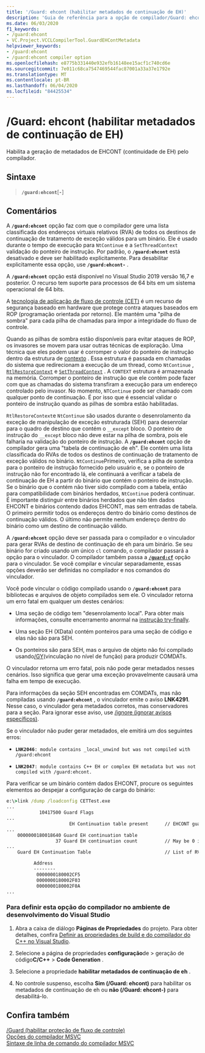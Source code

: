 ```yaml
---
title: '/Guard: ehcont (habilitar metadados de continuação de EH)'
description: 'Guia de referência para a opção de compilador/Guard: ehcont do Microsoft C++.'
ms.date: 06/03/2020
f1_keywords:
- /guard:ehcont
- VC.Project.VCCLCompilerTool.GuardEHContMetadata
helpviewer_keywords:
- /guard:ehcont
- /guard:ehcont compiler option
ms.openlocfilehash: e8775b331440e932efb16148ee15acf1c740cd6e
ms.sourcegitcommit: 7e011c68ca7547469544fac87001a33a37e1792e
ms.translationtype: MT
ms.contentlocale: pt-BR
ms.lasthandoff: 06/04/2020
ms.locfileid: "84425534"
---
```

# <a name="guardehcont-enable-eh-continuation-metadata"></a>/Guard: ehcont (habilitar metadados de continuação de EH)

Habilita a geração de metadados de EHCONT (continuidade de EH) pelo compilador.

## <a name="syntax"></a>Sintaxe

> **`/guard:ehcont`**[**`-`**]

## <a name="remarks"></a>Comentários

A **`/guard:ehcont`** opção faz com que o compilador gere uma lista classificada dos endereços virtuais relativos (RVA) de todos os destinos de continuação de tratamento de exceção válidos para um binário. Ele é usado durante o tempo de execução para `NtContinue` e a `SetThreadContext` validação do ponteiro de instrução. Por padrão, o **`/guard:ehcont`** está desativado e deve ser habilitado explicitamente. Para desabilitar explicitamente essa opção, use **`/guard:ehcont-`** .

A **`/guard:ehcont`** opção está disponível no Visual Studio 2019 versão 16,7 e posterior. O recurso tem suporte para processos de 64 bits em um sistema operacional de 64 bits.

A [tecnologia de aplicação de fluxo de controle (CET)](https://software.intel.com/sites/default/files/managed/4d/2a/control-flow-enforcement-technology-preview.pdf) é um recurso de segurança baseado em hardware que protege contra ataques baseados em ROP (programação orientada por retorno). Ele mantém uma "pilha de sombra" para cada pilha de chamadas para impor a integridade do fluxo de controle.

Quando as pilhas de sombra estão disponíveis para evitar ataques de ROP, os invasores se movem para usar outras técnicas de exploração. Uma técnica que eles podem usar é corromper o valor do ponteiro de instrução dentro da estrutura de [contexto](/windows/win32/api/winnt/ns-winnt-context) . Essa estrutura é passada em chamadas do sistema que redirecionam a execução de um thread, como `NtContinue` , [`RtlRestoreContext`](/windows/win32/api/winnt/nf-winnt-rtlrestorecontext) e [`SetThreadContext`](/windows/win32/api/processthreadsapi/nf-processthreadsapi-setthreadcontext) . A `CONTEXT` estrutura é armazenada na memória. Corromper o ponteiro de instrução que ele contém pode fazer com que as chamadas do sistema transfiram a execução para um endereço controlado pelo invasor. No momento, `NTContinue` pode ser chamado com qualquer ponto de continuação. É por isso que é essencial validar o ponteiro de instrução quando as pilhas de sombra estão habilitadas.

`RtlRestoreContext`e `NtContinue` são usados durante o desenrolamento da exceção de manipulação de exceção estruturada (SEH) para desenrolar para o quadro de destino que contém o `__except` bloco. O ponteiro de instrução do `__except` bloco não deve estar na pilha de sombra, pois ele falharia na validação do ponteiro de instrução. A **`/guard:ehcont`** opção de compilador gera uma "tabela de continuação de eh". Ele contém uma lista classificada do RVAs de todos os destinos de continuação de tratamento de exceção válidos no binário. `NtContinue`Primeiro, verifica a pilha de sombra para o ponteiro de instrução fornecido pelo usuário e, se o ponteiro de instrução não for encontrado lá, ele continuará a verificar a tabela de continuação de EH a partir do binário que contém o ponteiro de instrução. Se o binário que o contém não tiver sido compilado com a tabela, então para compatibilidade com binários herdados, `NtContinue` poderá continuar. É importante distinguir entre binários herdados que não têm dados EHCONT e binários contendo dados EHCONT, mas sem entradas de tabela. O primeiro permitir todos os endereços dentro do binário como destinos de continuação válidos. O último não permite nenhum endereço dentro do binário como um destino de continuação válido.

A **`/guard:ehcont`** opção deve ser passada para o compilador e o vinculador para gerar RVAs de destino de continuação de eh para um binário. Se seu binário for criado usando um único `cl` comando, o compilador passará a opção para o vinculador. O compilador também passa a [**`/guard:cf`**](guard-enable-control-flow-guard.md) opção para o vinculador. Se você compilar e vincular separadamente, essas opções deverão ser definidas no compilador e nos comandos do vinculador.

Você pode vincular o código compilado usando o **`/guard:ehcont`** para bibliotecas e arquivos de objeto compilados sem ele. O vinculador retorna um erro fatal em qualquer um destes cenários:

- Uma seção de código tem "desenrolamento local". Para obter mais informações, consulte encerramento anormal na [instrução try-finally](../../cpp/try-finally-statement.md#abnormal-termination).

- Uma seção EH (XData) contém ponteiros para uma seção de código e elas não são para SEH.

- Os ponteiros são para SEH, mas o arquivo de objeto não foi compilado usando[/GY](gy-enable-function-level-linking.md)(vinculação no nível de função) para produzir COMDATs.

O vinculador retorna um erro fatal, pois não pode gerar metadados nesses cenários. Isso significa que gerar uma exceção provavelmente causará uma falha em tempo de execução.

Para informações da seção SEH encontradas em COMDATs, mas não compiladas usando **`/guard:ehcont`** , o vinculador emite o aviso **LNK4291**. Nesse caso, o vinculador gera metadados corretos, mas conservadores para a seção. Para ignorar esse aviso, use [/ignore (ignorar avisos específicos)](ignore-ignore-specific-warnings.md).

Se o vinculador não puder gerar metadados, ele emitirá um dos seguintes erros:

- **`LNK2046`**`: module contains _local_unwind but was not compiled with /guard:ehcont`

- **`LNK2047`**`: module contains C++ EH or complex EH metadata but was not compiled with /guard:ehcont.`

Para verificar se um binário contém dados EHCONT, procure os seguintes elementos ao despejar a configuração de carga do binário:

```cmd
e:\>link /dump /loadconfig CETTest.exe
...
            10417500 Guard Flags
...
                       EH Continuation table present      // EHCONT guard flag present
...
    0000000180018640 Guard EH continuation table
                  37 Guard EH continuation count          // May be 0 if no exception handling is used in the binary. Still counts has having EHCONT data.
...
    Guard EH Continuation Table                           // List of RVAs

          Address
          --------
           0000000180002CF5
           0000000180002F03
           0000000180002F0A
...
```

### <a name="to-set-this-compiler-option-in-the-visual-studio-development-environment"></a>Para definir esta opção do compilador no ambiente de desenvolvimento do Visual Studio

1. Abra a caixa de diálogo **Páginas de Propriedades** do projeto. Para obter detalhes, confira [Definir as propriedades de build e do compilador do C++ no Visual Studio](../working-with-project-properties.md).

1. Selecione a página de propriedades **configuração**de  >  geração de código**C/C++**  >  **Code Generation** .

1. Selecione a propriedade **habilitar metadados de continuação de eh** .

1. No controle suspenso, escolha **Sim (/Guard: ehcont)** para habilitar os metadados de continuação de eh ou **não (/Guard: ehcont-)** para desabilitá-lo.

## <a name="see-also"></a>Confira também

[/Guard (habilitar proteção de fluxo de controle)](guard-enable-control-flow-guard.md)\
[Opções do compilador MSVC](compiler-options.md)\
[Sintaxe de linha de comando do compilador MSVC](compiler-command-line-syntax.md)
